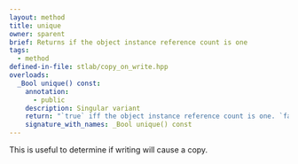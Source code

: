 ```yaml
---
layout: method
title: unique
owner: sparent
brief: Returns if the object instance reference count is one
tags:
  - method
defined-in-file: stlab/copy_on_write.hpp
overloads:
  _Bool unique() const:
    annotation:
      - public
    description: Singular variant
    return: "`true` iff the object instance reference count is one. `false` otherwise."
    signature_with_names: _Bool unique() const
---
```


This is useful to determine if writing will cause a copy.
